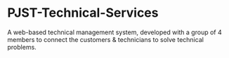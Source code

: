 # PJST-Technical-Services
A web-based technical management system, developed with a
group of 4 members to connect the customers & technicians to
solve technical problems.

